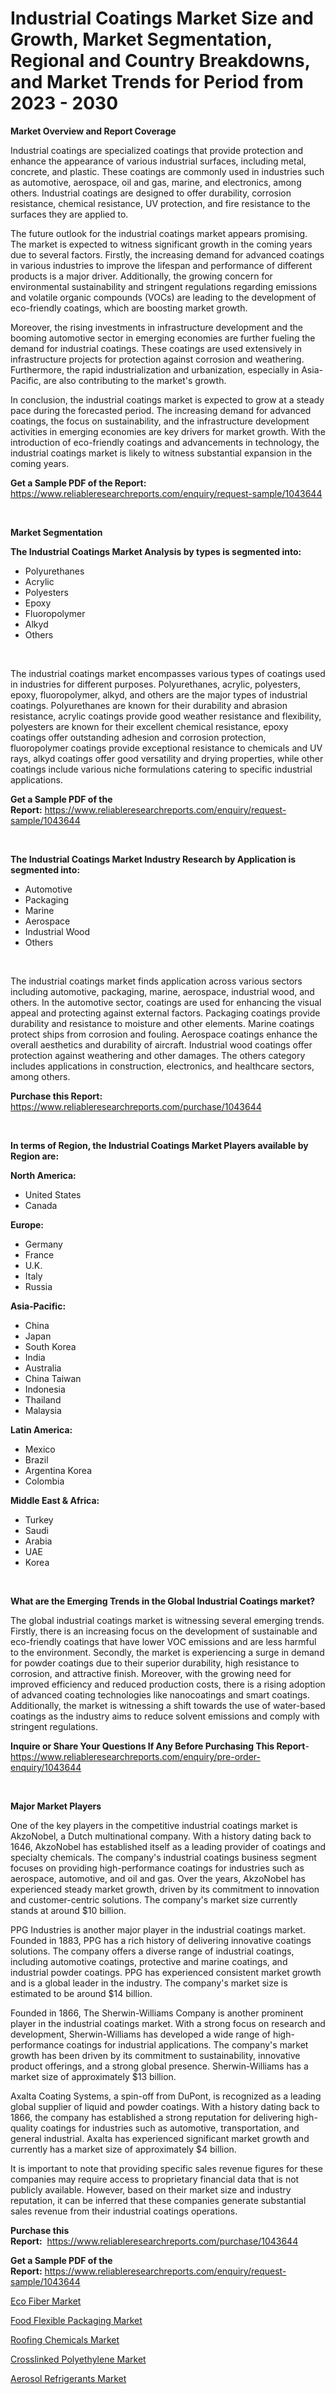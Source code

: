 <p><h1>Industrial Coatings Market Size and Growth, Market Segmentation, Regional and Country Breakdowns, and Market Trends for Period from 2023 -  2030</h1></p><p><strong>Market Overview and Report Coverage</strong></p>
<p><p>Industrial coatings are specialized coatings that provide protection and enhance the appearance of various industrial surfaces, including metal, concrete, and plastic. These coatings are commonly used in industries such as automotive, aerospace, oil and gas, marine, and electronics, among others. Industrial coatings are designed to offer durability, corrosion resistance, chemical resistance, UV protection, and fire resistance to the surfaces they are applied to.</p><p>The future outlook for the industrial coatings market appears promising. The market is expected to witness significant growth in the coming years due to several factors. Firstly, the increasing demand for advanced coatings in various industries to improve the lifespan and performance of different products is a major driver. Additionally, the growing concern for environmental sustainability and stringent regulations regarding emissions and volatile organic compounds (VOCs) are leading to the development of eco-friendly coatings, which are boosting market growth.</p><p>Moreover, the rising investments in infrastructure development and the booming automotive sector in emerging economies are further fueling the demand for industrial coatings. These coatings are used extensively in infrastructure projects for protection against corrosion and weathering. Furthermore, the rapid industrialization and urbanization, especially in Asia-Pacific, are also contributing to the market's growth.</p><p>In conclusion, the industrial coatings market is expected to grow at a steady pace during the forecasted period. The increasing demand for advanced coatings, the focus on sustainability, and the infrastructure development activities in emerging economies are key drivers for market growth. With the introduction of eco-friendly coatings and advancements in technology, the industrial coatings market is likely to witness substantial expansion in the coming years.</p></p>
<p><strong>Get a Sample PDF of the Report:</strong> <a href="https://www.reliableresearchreports.com/enquiry/request-sample/1043644">https://www.reliableresearchreports.com/enquiry/request-sample/1043644</a></p>
<p>&nbsp;</p>
<p><strong>Market Segmentation</strong></p>
<p><strong>The Industrial Coatings Market Analysis by types is segmented into:</strong></p>
<p><ul><li>Polyurethanes</li><li>Acrylic</li><li>Polyesters</li><li>Epoxy</li><li>Fluoropolymer</li><li>Alkyd</li><li>Others</li></ul></p>
<p>&nbsp;</p>
<p><p>The industrial coatings market encompasses various types of coatings used in industries for different purposes. Polyurethanes, acrylic, polyesters, epoxy, fluoropolymer, alkyd, and others are the major types of industrial coatings. Polyurethanes are known for their durability and abrasion resistance, acrylic coatings provide good weather resistance and flexibility, polyesters are known for their excellent chemical resistance, epoxy coatings offer outstanding adhesion and corrosion protection, fluoropolymer coatings provide exceptional resistance to chemicals and UV rays, alkyd coatings offer good versatility and drying properties, while other coatings include various niche formulations catering to specific industrial applications.</p></p>
<p><strong>Get a Sample PDF of the Report:</strong>&nbsp;<a href="https://www.reliableresearchreports.com/enquiry/request-sample/1043644">https://www.reliableresearchreports.com/enquiry/request-sample/1043644</a></p>
<p>&nbsp;</p>
<p><strong>The Industrial Coatings Market Industry Research by Application is segmented into:</strong></p>
<p><ul><li>Automotive</li><li>Packaging</li><li>Marine</li><li>Aerospace</li><li>Industrial Wood</li><li>Others</li></ul></p>
<p>&nbsp;</p>
<p><p>The industrial coatings market finds application across various sectors including automotive, packaging, marine, aerospace, industrial wood, and others. In the automotive sector, coatings are used for enhancing the visual appeal and protecting against external factors. Packaging coatings provide durability and resistance to moisture and other elements. Marine coatings protect ships from corrosion and fouling. Aerospace coatings enhance the overall aesthetics and durability of aircraft. Industrial wood coatings offer protection against weathering and other damages. The others category includes applications in construction, electronics, and healthcare sectors, among others.</p></p>
<p><strong>Purchase this Report:</strong>&nbsp; <a href="https://www.reliableresearchreports.com/purchase/1043644">https://www.reliableresearchreports.com/purchase/1043644</a></p>
<p>&nbsp;</p>
<p><strong>In terms of Region, the Industrial Coatings Market Players available by Region are:</strong></p>
<p>
    <p> <strong> North America: </strong>
        <ul>
            <li>United States</li>
            <li>Canada</li>
        </ul>
        </p> 
    <p> <strong> Europe: </strong>
        <ul>
            <li>Germany</li>
            <li>France</li>
            <li>U.K.</li>
            <li>Italy</li>
            <li>Russia</li>
        </ul>
        </p> 
    <p> <strong> Asia-Pacific: </strong>
        <ul>
            <li>China</li>
            <li>Japan</li>
            <li>South Korea</li>
            <li>India</li>
            <li>Australia</li>
            <li>China Taiwan</li>
            <li>Indonesia</li>
            <li>Thailand</li>
            <li>Malaysia</li>
        </ul>
        </p> 
    <p> <strong> Latin America: </strong>
        <ul>
            <li>Mexico</li>
            <li>Brazil</li>
            <li>Argentina Korea</li>
            <li>Colombia</li>
        </ul>
        </p> 
    <p> <strong> Middle East & Africa: </strong>
        <ul>
            <li>Turkey</li>
            <li>Saudi</li>
            <li>Arabia</li>
            <li>UAE</li>
            <li>Korea</li>
        </ul>
    </p>
    </p>
<p>&nbsp;</p>
<p><strong>What are the Emerging Trends in the Global Industrial Coatings market?</strong></p>
<p><p>The global industrial coatings market is witnessing several emerging trends. Firstly, there is an increasing focus on the development of sustainable and eco-friendly coatings that have lower VOC emissions and are less harmful to the environment. Secondly, the market is experiencing a surge in demand for powder coatings due to their superior durability, high resistance to corrosion, and attractive finish. Moreover, with the growing need for improved efficiency and reduced production costs, there is a rising adoption of advanced coating technologies like nanocoatings and smart coatings. Additionally, the market is witnessing a shift towards the use of water-based coatings as the industry aims to reduce solvent emissions and comply with stringent regulations.</p></p>
<p><strong>Inquire or Share Your Questions If Any Before Purchasing This Report</strong>- <a href="https://www.reliableresearchreports.com/enquiry/pre-order-enquiry/1043644">https://www.reliableresearchreports.com/enquiry/pre-order-enquiry/1043644</a></p>
<p>&nbsp;</p>
<p><strong>Major Market Players</strong></p>
<p><p>One of the key players in the competitive industrial coatings market is AkzoNobel, a Dutch multinational company. With a history dating back to 1646, AkzoNobel has established itself as a leading provider of coatings and specialty chemicals. The company's industrial coatings business segment focuses on providing high-performance coatings for industries such as aerospace, automotive, and oil and gas. Over the years, AkzoNobel has experienced steady market growth, driven by its commitment to innovation and customer-centric solutions. The company's market size currently stands at around $10 billion.</p><p>PPG Industries is another major player in the industrial coatings market. Founded in 1883, PPG has a rich history of delivering innovative coatings solutions. The company offers a diverse range of industrial coatings, including automotive coatings, protective and marine coatings, and industrial powder coatings. PPG has experienced consistent market growth and is a global leader in the industry. The company's market size is estimated to be around $14 billion.</p><p>Founded in 1866, The Sherwin-Williams Company is another prominent player in the industrial coatings market. With a strong focus on research and development, Sherwin-Williams has developed a wide range of high-performance coatings for industrial applications. The company's market growth has been driven by its commitment to sustainability, innovative product offerings, and a strong global presence. Sherwin-Williams has a market size of approximately $13 billion.</p><p>Axalta Coating Systems, a spin-off from DuPont, is recognized as a leading global supplier of liquid and powder coatings. With a history dating back to 1866, the company has established a strong reputation for delivering high-quality coatings for industries such as automotive, transportation, and general industrial. Axalta has experienced significant market growth and currently has a market size of approximately $4 billion.</p><p>It is important to note that providing specific sales revenue figures for these companies may require access to proprietary financial data that is not publicly available. However, based on their market size and industry reputation, it can be inferred that these companies generate substantial sales revenue from their industrial coatings operations.</p></p>
<p><strong>Purchase this Report:</strong>&nbsp;&nbsp;<a href="https://www.reliableresearchreports.com/purchase/1043644">https://www.reliableresearchreports.com/purchase/1043644</a></p>
<p></p>
<p><strong>Get a Sample PDF of the Report:</strong>&nbsp;<a href="https://www.reliableresearchreports.com/enquiry/request-sample/1043644">https://www.reliableresearchreports.com/enquiry/request-sample/1043644</a></p>
<p><p><a href="https://github.com/Chiragrp26/Market-Research-Report-List-2/blob/main/eco-fiber-market.md">Eco Fiber Market</a></p><p><a href="https://github.com/AKSHATREPORTPRIME/Market-Research-Report-List-2/blob/main/food-flexible-packaging-market.md">Food Flexible Packaging Market</a></p><p><a href="https://github.com/rexevange/Market-Research-Report-List-1/blob/main/roofing-chemicals-market.md">Roofing Chemicals Market</a></p><p><a href="https://github.com/lilstefpacute/Market-Research-Report-List-1/blob/main/crosslinked-polyethylene-market.md">Crosslinked Polyethylene Market</a></p><p><a href="https://github.com/santosh758595/Market-Research-Report-List-2/blob/main/aerosol-refrigerants-market.md">Aerosol Refrigerants Market</a></p></p>